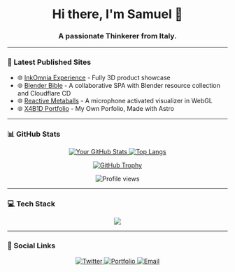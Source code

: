 <div align="center">
  
  <h1>Hi there, I'm Samuel 👋</h1>
  <h3>A passionate Thinkerer from Italy.</h3>
</div>

---

### 🚀 Latest Published Sites

<!-- LATEST-SITES-LIST:START -->
- 🌐 [InkOmnia Experience](https://inkomnia.x4b1d.ovh) - Fully 3D product showcase
- 🌐 [Blender Bible](https://blenderbible.pages.dev) - A collaborative SPA with Blender resource collection and Cloudflare CD
- 🌐 [Reactive Metaballs](https://visual.x4b1d.ovh) - A microphone activated visualizer in WebGL
- 🌐 [X4B1D Portfolio](https://your-project-url-3.com) - My Own Porfolio, Made with Astro
<!-- LATEST-SITES-LIST:END -->

---

### 📊 GitHub Stats

<p align="center">
  <a href="https://github.com/anuraghazra/github-readme-stats">
    <img src="https://github-readme-stats.vercel.app/api?username=moddroid94&show_icons=true&theme=radical" alt="Your GitHub Stats" />
  </a>
  <a href="https://github.com/anuraghazra/github-readme-stats">
    <img src="https://github-readme-stats.vercel.app/api/top-langs/?username=moddroid94&layout=compact&theme=radical" alt="Top Langs" />
  </a>
</p>
<p align="center">
  <a href="https://github.com/ryo-ma/github-profile-trophy">
    <img src="https://github-profile-trophy.vercel.app/?username=moddroid94&theme=radical&column=7" alt="GitHub Trophy" />
  </a>
</p>
<p align="center"> 
  <img src="https://komarev.com/ghpvc/?username=moddroid94&label=Profile%20views&color=0e75b6&style=flat" alt="Profile views" /> 
</p>

---

### 💻 Tech Stack

<p align="center">
  <a href="https://skillicons.dev">
    <img src="https://skillicons.dev/icons?i=js,ts,react,nextjs,astro,svelte,python,cpp,nodejs,vite,postgres,docker,gcp,cloudflare,linux,bash,git,github,vscode,blender,figma,obsidian,unreal" />
  </a>
</p>

---

### 🔗 Social Links

<p align="center">
  <a href="https://twitter.com/the0d4y">
    <img src="https://img.shields.io/badge/Twitter-1DA1F2?style=for-the-badge&logo=twitter&logoColor=white" alt="Twitter">
  </a>
  <a href="https://x4b1d.ovh">
    <img src="https://img.shields.io/badge/Portfolio-website-blue?style=for-the-badge&logo=your-logo&logoColor=white" alt="Portfolio">
  </a>
  <a href="mailto:samuel.brizzi94@gmail.com">
    <img src="https://img.shields.io/badge/Email-D14836?style=for-the-badge&logo=gmail&logoColor=white" alt="Email">
  </a>
</p>

